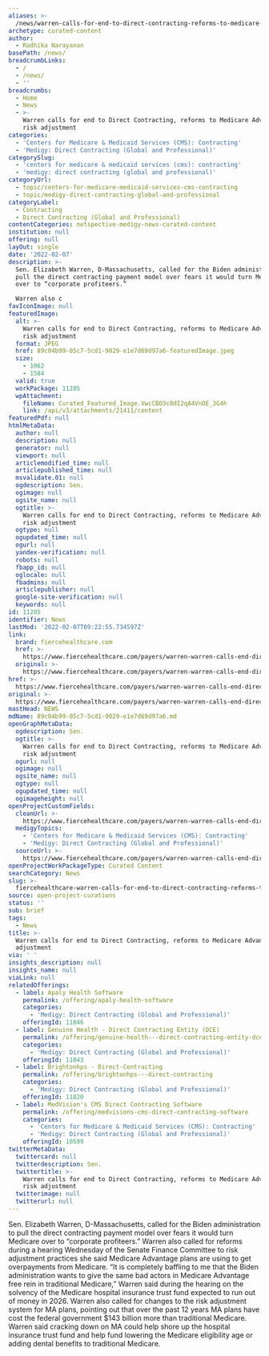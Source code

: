 ```yaml
---
aliases: >-
  /news/warren-calls-for-end-to-direct-contracting-reforms-to-medicare-advantage-risk-adjustment
archetype: curated-content
author:
  - Radhika Narayanan
basePath: /news/
breadcrumbLinks:
  - /
  - /news/
  - ''
breadcrumbs:
  - Home
  - News
  - >-
    Warren calls for end to Direct Contracting, reforms to Medicare Advantage
    risk adjustment
categories:
  - 'Centers for Medicare & Medicaid Services (CMS): Contracting'
  - 'Medigy: Direct Contracting (Global and Professional)'
categorySlug:
  - 'centers for medicare & medicaid services (cms): contracting'
  - 'medigy: direct contracting (global and professional)'
categoryUrl:
  - topic/centers-for-medicare-medicaid-services-cms-contracting
  - topic/medigy-direct-contracting-global-and-professional
categoryLabel:
  - Contracting
  - Direct Contracting (Global and Professional)
contentCategories: netspective-medigy-news-curated-content
institution: null
offering: null
layOut: single
date: '2022-02-07'
description: >-
  Sen. Elizabeth Warren, D-Massachusetts, called for the Biden administration to
  pull the direct contracting payment model over fears it would turn Medicare
  over to “corporate profiteers.”

  Warren also c
favIconImage: null
featuredImage:
  alt: >-
    Warren calls for end to Direct Contracting, reforms to Medicare Advantage
    risk adjustment
  format: JPEG
  href: 89c04b99-05c7-5cd1-9029-e1e7d69d97a6-featuredImage.jpeg
  size:
    - 1062
    - 1584
  valid: true
  workPackage: 11285
  wpAttachment:
    fileName: Curated_Featured_Image.VwcCBO3c0dI2qA4VnOE_3G4h
    link: /api/v3/attachments/21411/content
featuredPdf: null
htmlMetaData:
  author: null
  description: null
  generator: null
  viewport: null
  articlemodified_time: null
  articlepublished_time: null
  msvalidate.01: null
  ogdescription: Sen.
  ogimage: null
  ogsite_name: null
  ogtitle: >-
    Warren calls for end to Direct Contracting, reforms to Medicare Advantage
    risk adjustment
  ogtype: null
  ogupdated_time: null
  ogurl: null
  yandex-verification: null
  robots: null
  fbapp_id: null
  oglocale: null
  fbadmins: null
  articlepublisher: null
  google-site-verification: null
  keywords: null
id: 11285
identifier: News
lastMod: '2022-02-07T09:22:55.734597Z'
link:
  brand: fiercehealthcare.com
  href: >-
    https://www.fiercehealthcare.com/payers/warren-warren-calls-end-direct-contracting-reforms-medicare-advantage-risk-adjustment
  original: >-
    https://www.fiercehealthcare.com/payers/warren-warren-calls-end-direct-contracting-reforms-medicare-advantage-risk-adjustment
href: >-
  https://www.fiercehealthcare.com/payers/warren-warren-calls-end-direct-contracting-reforms-medicare-advantage-risk-adjustment
original: >-
  https://www.fiercehealthcare.com/payers/warren-warren-calls-end-direct-contracting-reforms-medicare-advantage-risk-adjustment
mastHead: NEWS
mdName: 89c04b99-05c7-5cd1-9029-e1e7d69d97a6.md
openGraphMetaData:
  ogdescription: Sen.
  ogtitle: >-
    Warren calls for end to Direct Contracting, reforms to Medicare Advantage
    risk adjustment
  ogurl: null
  ogimage: null
  ogsite_name: null
  ogtype: null
  ogupdated_time: null
  ogimageheight: null
openProjectCustomFields:
  cleanUrl: >-
    https://www.fiercehealthcare.com/payers/warren-warren-calls-end-direct-contracting-reforms-medicare-advantage-risk-adjustment
  medigyTopics:
    - 'Centers for Medicare & Medicaid Services (CMS): Contracting'
    - 'Medigy: Direct Contracting (Global and Professional)'
  sourceUrl: >-
    https://www.fiercehealthcare.com/payers/warren-warren-calls-end-direct-contracting-reforms-medicare-advantage-risk-adjustment
openProjectWorkPackageType: Curated Content
searchCategory: News
slug: >-
  fiercehealthcare-warren-calls-for-end-to-direct-contracting-reforms-to-medicare-advantage-risk-adjustment
source: open-project-curations
status: ''
sub: brief
tags:
  - News
title: >-
  Warren calls for end to Direct Contracting, reforms to Medicare Advantage risk
  adjustment
via: ' '
insights_description: null
insights_name: null
viaLink: null
relatedOfferings:
  - label: Apaly Health Software
    permalink: /offering/apaly-health-software
    categories:
      - 'Medigy: Direct Contracting (Global and Professional)'
    offeringId: 11846
  - label: Genuine Health - Direct Contracting Entity (DCE)
    permalink: /offering/genuine-health---direct-contracting-entity-dce
    categories:
      - 'Medigy: Direct Contracting (Global and Professional)'
    offeringId: 11843
  - label: Brightonhps - Direct-Contracting
    permalink: /offering/brightonhps---direct-contracting
    categories:
      - 'Medigy: Direct Contracting (Global and Professional)'
    offeringId: 11820
  - label: MedVision's CMS Direct Contracting Software
    permalink: /offering/medvisions-cms-direct-contracting-software
    categories:
      - 'Centers for Medicare & Medicaid Services (CMS): Contracting'
      - 'Medigy: Direct Contracting (Global and Professional)'
    offeringId: 10599
twitterMetaData:
  twittercard: null
  twitterdescription: Sen.
  twittertitle: >-
    Warren calls for end to Direct Contracting, reforms to Medicare Advantage
    risk adjustment
  twitterimage: null
  twitterurl: null
---
```

<p>Sen. Elizabeth Warren, D-Massachusetts, called for the Biden administration to pull the direct contracting payment model over fears it would turn Medicare over to “corporate profiteers.”
Warren also called for reforms during a hearing Wednesday of the Senate Finance Committee to risk adjustment practices she said Medicare Advantage plans are using to get overpayments from Medicare.
“It is completely baffling to me that the Biden administration wants to give the same bad actors in Medicare Advantage free rein in traditional Medicare,” Warren said during the hearing on the solvency of the Medicare hospital insurance trust fund expected to run out of money in 2026.
Warren also called for changes to the risk adjustment system for MA plans, pointing out that over the past 12 years MA plans have cost the federal government $143 billion more than traditional Medicare.
Warren said cracking down on MA could help shore up the hospital insurance trust fund and help fund lowering the Medicare eligibility age or adding dental benefits to traditional Medicare.</p>